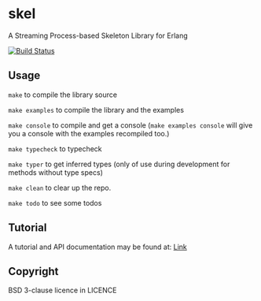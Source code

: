skel
====

A Streaming Process-based Skeleton Library for Erlang

[![Build Status](https://travis-ci.org/ParaPhraseAGH/skel.svg?branch=develop)](https://travis-ci.org/ParaPhraseAGH/skel)

Usage
------

`make` to compile the library source

`make examples` to compile the library and the examples

`make console` to compile and get a console (`make examples console` will give you a console with the examples recompiled too.)

`make typecheck` to typecheck

`make typer` to get inferred types (only of use during development for methods without type specs)

`make clean` to clear up the repo.

`make todo` to see some todos

Tutorial
--------

A tutorial and API documentation may be found at: [Link](http://chrisb.host.cs.st-andrews.ac.uk/skel.html)


Copyright
---------

BSD 3-clause licence in LICENCE

